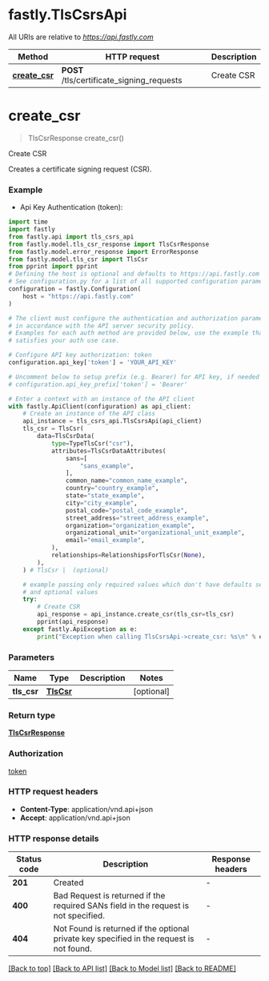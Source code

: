 # fastly.TlsCsrsApi

All URIs are relative to *https://api.fastly.com*

Method | HTTP request | Description
------------- | ------------- | -------------
[**create_csr**](TlsCsrsApi.md#create_csr) | **POST** /tls/certificate_signing_requests | Create CSR


# **create_csr**
> TlsCsrResponse create_csr()

Create CSR

Creates a certificate signing request (CSR).

### Example

* Api Key Authentication (token):

```python
import time
import fastly
from fastly.api import tls_csrs_api
from fastly.model.tls_csr_response import TlsCsrResponse
from fastly.model.error_response import ErrorResponse
from fastly.model.tls_csr import TlsCsr
from pprint import pprint
# Defining the host is optional and defaults to https://api.fastly.com
# See configuration.py for a list of all supported configuration parameters.
configuration = fastly.Configuration(
    host = "https://api.fastly.com"
)

# The client must configure the authentication and authorization parameters
# in accordance with the API server security policy.
# Examples for each auth method are provided below, use the example that
# satisfies your auth use case.

# Configure API key authorization: token
configuration.api_key['token'] = 'YOUR_API_KEY'

# Uncomment below to setup prefix (e.g. Bearer) for API key, if needed
# configuration.api_key_prefix['token'] = 'Bearer'

# Enter a context with an instance of the API client
with fastly.ApiClient(configuration) as api_client:
    # Create an instance of the API class
    api_instance = tls_csrs_api.TlsCsrsApi(api_client)
    tls_csr = TlsCsr(
        data=TlsCsrData(
            type=TypeTlsCsr("csr"),
            attributes=TlsCsrDataAttributes(
                sans=[
                    "sans_example",
                ],
                common_name="common_name_example",
                country="country_example",
                state="state_example",
                city="city_example",
                postal_code="postal_code_example",
                street_address="street_address_example",
                organization="organization_example",
                organizational_unit="organizational_unit_example",
                email="email_example",
            ),
            relationships=RelationshipsForTlsCsr(None),
        ),
    ) # TlsCsr |  (optional)

    # example passing only required values which don't have defaults set
    # and optional values
    try:
        # Create CSR
        api_response = api_instance.create_csr(tls_csr=tls_csr)
        pprint(api_response)
    except fastly.ApiException as e:
        print("Exception when calling TlsCsrsApi->create_csr: %s\n" % e)
```


### Parameters

Name | Type | Description  | Notes
------------- | ------------- | ------------- | -------------
 **tls_csr** | [**TlsCsr**](TlsCsr.md)|  | [optional]

### Return type

[**TlsCsrResponse**](TlsCsrResponse.md)

### Authorization

[token](../README.md#token)

### HTTP request headers

 - **Content-Type**: application/vnd.api+json
 - **Accept**: application/vnd.api+json


### HTTP response details

| Status code | Description | Response headers |
|-------------|-------------|------------------|
**201** | Created |  -  |
**400** | Bad Request is returned if the required SANs field in the request is not specified. |  -  |
**404** | Not Found is returned if the optional private key specified in the request is not found. |  -  |

[[Back to top]](#) [[Back to API list]](../README.md#documentation-for-api-endpoints) [[Back to Model list]](../README.md#documentation-for-models) [[Back to README]](../README.md)

